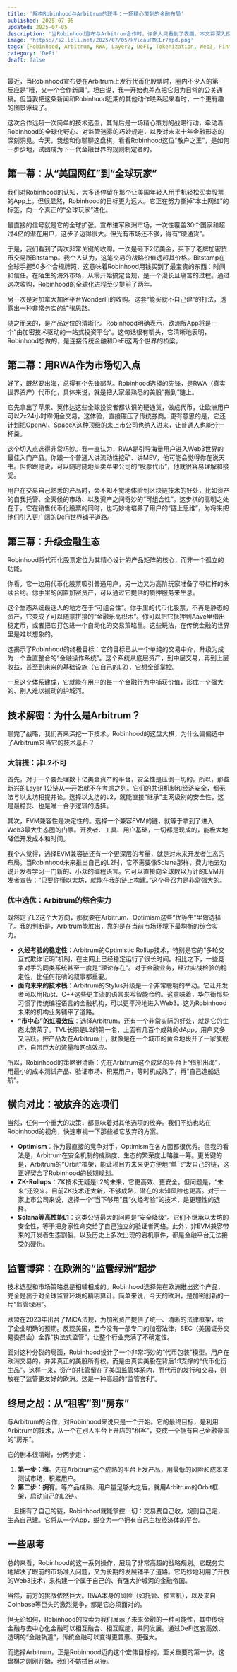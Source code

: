 ```yaml
---
title: '解构Robinhood与Arbitrum的联手：一场精心策划的金融布局'
published: 2025-07-05
updated: 2025-07-05
description: '当Robinhood宣布与Arbitrum合作时，许多人只看到了表面。本文将深入挖掘这次合作背后的战略意图，从全球化布局、技术栈选择到监管博弈，为你揭示Robinhood如何策划这场未来的金融新格局。'
image: 'https://s2.loli.net/2025/07/05/kVlcauPMCLr7Ypd.png'
tags: [Robinhood, Arbitrum, RWA, Layer2, DeFi, Tokenization, Web3, Fintech]
category: 'DeFi'
draft: false
---
```


最近，当Robinhood宣布要在Arbitrum上发行代币化股票时，圈内不少人的第一反应是“哦，又一个合作新闻”。坦白说，我一开始也差点把它归为日常的公关通稿。但当我把这条新闻和Robinhood近期的其他动作联系起来看时，一个更有趣的图景浮现了。

这次合作远超一次简单的技术选型，其背后是一场精心策划的战略行动，牵动着Robinhood的全球化野心、对监管迷雾的巧妙规避，以及对未来十年金融形态的深刻洞见。今天，我想和你聊聊这盘棋，看看Robinhood这位“散户之王”，是如何一步步地，试图成为下一代金融世界的规则制定者的。

## 第一幕：从“美国网红”到“全球玩家”

我们对Robinhood的认知，大多还停留在那个让美国年轻人用手机轻松买卖股票的App上。但很显然，Robinhood的目标更为远大。它正在努力撕掉“本土网红”的标签，向一个真正的“全球玩家”进化。

最直接的信号就是它的全球扩张。宣布进军欧洲市场，一次性覆盖30个国家和超过4亿的潜在用户，这步子迈得很大。但光有市场还不够，得有“硬通货”。

于是，我们看到了两次非常关键的收购。一次是砸下2亿美金，买下了老牌加密货币交易所Bitstamp。我个人认为，这笔交易的战略价值远超其价格。Bitstamp在全球手握50多个合规牌照，这意味着Robinhood用钱买到了最宝贵的东西：时间和信任。在陌生的海外市场，从零开始搞定合规，是一个漫长且痛苦的过程。通过这次收购，Robinhood的全球化进程至少提前了两年。

另一次是对加拿大加密平台WonderFi的收购。这套“能买就不自己建”的打法，透露出一种非常务实的扩张思路。

随之而来的，是产品定位的清晰化。Robinhood明确表示，欧洲版App将是一个“由加密技术驱动的一站式投资平台”。这句话很有嚼头，它清晰地表明，Robinhood想做的，是连接传统金融和DeFi这两个世界的桥梁。

## 第二幕：用RWA作为市场切入点

好了，既然要出海，总得有个先锋部队。Robinhood选择的先锋，是RWA（真实世界资产）代币化，具体来说，就是把大家最熟悉的美股“搬到”链上。

它先拿出了苹果、英伟达这些全球投资者都认识的硬通货，做成代币，让欧洲用户可以7x24小时零佣金交易。这体验，直接碾压了传统券商。更有意思的是，它还计划把OpenAI、SpaceX这种顶级的未上市公司也纳入进来，让普通人也能分一杯羹。

这个切入点选得非常巧妙。我一直认为，RWA是引导海量用户进入Web3世界的最佳入门产品。你跟一个普通人讲流动性挖矿、讲MEV，他可能会觉得你在说天书。但你跟他说，可以随时随地买卖苹果公司的“股票代币”，他就很容易理解和接受。

用户在交易自己熟悉的产品时，会不知不觉地体验到区块链技术的好处，比如资产的自我托管、全天候的市场、以及资产之间奇妙的“可组合性”。这步棋的高明之处在于，它在销售代币化股票的同时，也巧妙地培养了用户的“链上思维”，为将来把他们引入更广阔的DeFi世界铺平道路。

## 第三幕：升级金融生态

Robinhood将代币化股票定位为其精心设计的产品矩阵的核心，而非一个孤立的功能。

你看，它一边用代币化股票吸引普通用户，另一边又为高阶玩家准备了带杠杆的永续合约。你手里的闲置加密资产，可以通过它提供的质押服务来生息。

这个生态系统最迷人的地方在于“可组合性”。你手里的代币化股票，不再是静态的资产，它变成了可以随意拼接的“金融乐高积木”。你可以把它抵押到Aave里借出稳定币，或者把它打包进一个自动化的交易策略里。这些玩法，在传统金融的世界里是难以想象的。

这揭示了Robinhood的终极目标：它的目标已从一个单纯的交易中介，升级为成为一个垂直整合的“金融操作系统”。这个系统从底层资产，到中层交易，再到上层收益，甚至到未来的基础设施（它自己的L2），它想全部掌控。

一旦这个体系建成，它就能在用户的每一个金融行为中捕获价值，形成一个强大的、别人难以撼动的护城河。

## 技术解密：为什么是Arbitrum？

聊完了战略，我们再来深挖一下技术。Robinhood的这盘大棋，为什么偏偏选中了Arbitrum来当它的技术基石？

### 大前提：非L2不可

首先，对于一个要处理数十亿美金资产的平台，安全性是压倒一切的。所以，那些新兴的Layer 1公链从一开始就不在考虑之列。它们的共识机制和经济安全，都无法与以太坊相提并论。选择以太坊的L2，就能直接“继承”主网级别的安全性，这是最稳妥、也是唯一合乎逻辑的选择。

其次，EVM兼容性是决定性的。选择一个兼容EVM的链，就等于拿到了进入Web3最大生态圈的门票。开发者、工具、用户基础，一切都是现成的，能极大地降低开发成本和时间。

我个人觉得，选择EVM兼容链还有一个更深层的考量，就是对未来开发者生态的布局。当Robinhood未来推出自己的L2时，它不需要像Solana那样，费力地去劝说开发者学习一门新的、小众的编程语言。它可以直接向全球数以万计的EVM开发者宣告：“只要你懂以太坊，就能在我的链上构建。”这个号召力是非常强大的。

### 优中选优：Arbitrum的综合实力

既然定了L2这个大方向，那就要在Arbitrum、Optimism这些“优等生”里做选择了。我的判断是，Arbitrum能胜出，靠的是在当前市场环境下最均衡的综合实力。

* **久经考验的稳定性**：Arbitrum的Optimistic Rollup技术，特别是它的“多轮交互式欺诈证明”机制，在主网上已经稳定运行了很长时间。相比之下，一些竞争对手的同类系统甚至一度是“理论存在”。对于金融业务，经过实战检验的稳定性，比任何花哨的叙事都重要。
* **面向未来的技术栈**：Arbitrum的Stylus升级是一个非常聪明的举动。它让开发者可以用Rust、C++这些更主流的语言来写智能合约。这意味着，华尔街那些习惯了传统编程语言的金融机构，可以更平滑地进入Web3。这为Robinhood未来的机构业务铺平了道路。
* **“市中心”的虹吸效应**：选择Arbitrum，还有一个非常实际的好处，就是它的生态太繁荣了。TVL长期是L2的第一名，上面有几百个成熟的dApp，用户又多又活跃。把产品发在Arbitrum上，就像是在一个城市的黄金地段开了一家旗舰店，自带巨大的流量和网络效应。

所以，Robinhood的策略很清晰：先在Arbitrum这个成熟的平台上“借船出海”，用最小的成本测试产品、验证市场、积累用户，等时机成熟了，再“自己造船远航”。

## 横向对比：被放弃的选项们

当然，任何一个重大的决策，都意味着对其他选项的放弃。我们不妨也站在Robinhood的视角，快速审视一下那些被它放弃的方案。

* **Optimism**：作为最直接的竞争对手，Optimism在各方面都很优秀。但我的看法是，Arbitrum在安全机制的成熟度、生态的繁荣度上略胜一筹。更关键的是，Arbitrum的“Orbit”框架，能让项目方未来更方便地“单飞”发自己的链，这正好契合了Robinhood的长期规划。
* **ZK-Rollups**：ZK技术无疑是L2的未来，它更高效、更安全。但问题是，“未来”还没来。目前ZK技术还太新，不够成熟，潜在的未知风险也更高。对于一家上市公司来说，选择一个“当下够用”且“久经考验”的技术，是更理性的选择。
* **Solana等高性能L1**：这类公链最大的问题是“安全降级”。它们不继承以太坊的安全性，等于把身家性命交给了自己独立的验证者网络。此外，非EVM兼容带来的开发者生态割裂，以及历史上多次出现的宕机事件，都是金融平台无法接受的硬伤。

## 监管博弈：在欧洲的“监管绿洲”起步

技术选型和市场策略总是相辅相成的。Robinhood选择先在欧洲推出这个产品，完全是出于对全球监管环境的精明算计。简单来说，今天的欧洲，是加密创新的一片“监管绿洲”。

欧盟在2023年出台了MiCA法规，为加密资产提供了统一、清晰的法律框架，给了企业明确的预期。反观美国，至今没有一部专门的加密法律，SEC（美国证券交易委员会）全靠“执法式监管”，让整个行业充满了不确定性。

面对这种分裂的局面，Robinhood设计了一个非常巧妙的“代币包装”模型。用户在欧洲交易的，并非真正的美股所有权，而是由真实美股在背后1:1支撑的“代币化衍生品”。这样一来，资产的托管留在了美国监管体系内，而代币的发行和交易，则放在了监管更友好的欧洲。这是一种高超的“监管套利”。

## 终局之战：从“租客”到“房东”

与Arbitrum的合作，对Robinhood来说只是一个开始。它的最终目标，是利用Arbitrum的技术，从一个在别人平台上开店的“租客”，变成一个拥有自己金融帝国的“房东”。

它的剧本很清晰，分两步走：

1. **第一步：租**。先在Arbitrum这个成熟的平台上发产品，用最低的风险和成本来测试市场，积累用户。
2. **第二步：拥有**。等产品成熟、用户量足够大之后，就用Arbitrum的Orbit框架，启动自己的L2链。

一旦拥有了自己的链，Robinhood就能掌控一切：交易费自己收，规则自己定，生态自己建。它将从一个App，蜕变为一个拥有自己主权经济体的平台。

## 一些思考

总的来看，Robinhood的这一系列操作，展现了非常高超的战略规划。它既务实地解决了眼前的市场准入问题，又为长期的发展铺平了道路。它巧妙地利用了开放的Web3技术，来构建一个属于自己的、有强大护城河的金融帝国。

当然，前方的挑战依然巨大。RWA本身的风险（如托管、预言机），以及来自Coinbase等巨头的激烈竞争，都是它必须面对的。

但无论如何，Robinhood的探索为我们展示了未来金融的一种可能性，其中传统金融与去中心化金融可以相互融合、相互赋能，共同发展。通过DeFi这套高效、透明的“金融轨道”，传统金融可以变得更普惠、更强大。

而选择Arbitrum，正是Robinhood迈向这个宏伟目标的，至关重要的第一步。这盘棋才刚刚开始，我们不妨拭目以待。
